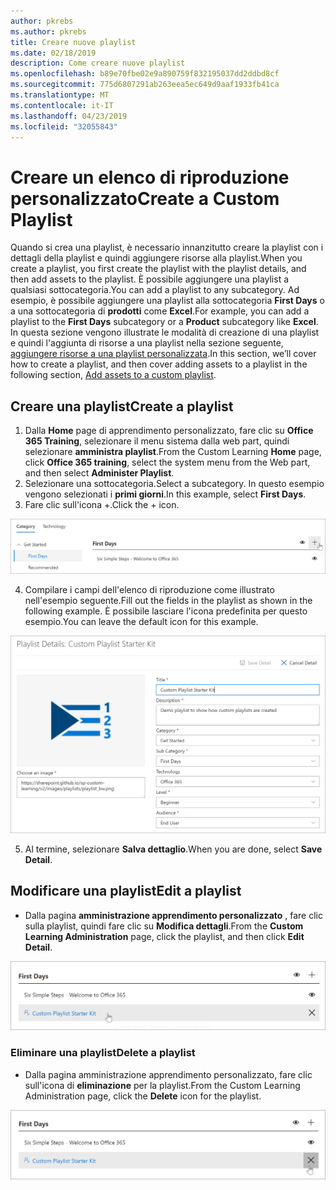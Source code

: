 ```yaml
---
author: pkrebs
ms.author: pkrebs
title: Creare nuove playlist
ms.date: 02/18/2019
description: Come creare nuove playlist
ms.openlocfilehash: b89e70fbe02e9a890759f832195037dd2ddbd8cf
ms.sourcegitcommit: 775d6807291ab263eea5ec649d9aaf1933fb41ca
ms.translationtype: MT
ms.contentlocale: it-IT
ms.lasthandoff: 04/23/2019
ms.locfileid: "32055843"
---
```

# <a name="create-a-custom-playlist"></a><span data-ttu-id="217fc-103">Creare un elenco di riproduzione personalizzato</span><span class="sxs-lookup"><span data-stu-id="217fc-103">Create a Custom Playlist</span></span>

<span data-ttu-id="217fc-104">Quando si crea una playlist, è necessario innanzitutto creare la playlist con i dettagli della playlist e quindi aggiungere risorse alla playlist.</span><span class="sxs-lookup"><span data-stu-id="217fc-104">When you create a playlist, you first create the playlist with the playlist details, and then add assets to the playlist.</span></span> <span data-ttu-id="217fc-105">È possibile aggiungere una playlist a qualsiasi sottocategoria.</span><span class="sxs-lookup"><span data-stu-id="217fc-105">You can add a playlist to any subcategory.</span></span> <span data-ttu-id="217fc-106">Ad esempio, è possibile aggiungere una playlist alla sottocategoria **First Days** o a una sottocategoria di **prodotti** come **Excel**.</span><span class="sxs-lookup"><span data-stu-id="217fc-106">For example, you can add a playlist to the **First Days** subcategory or a **Product** subcategory like **Excel**.</span></span> <span data-ttu-id="217fc-107">In questa sezione vengono illustrate le modalità di creazione di una playlist e quindi l'aggiunta di risorse a una playlist nella sezione seguente, [aggiungere risorse a una playlist personalizzata](custom_addassets.md).</span><span class="sxs-lookup"><span data-stu-id="217fc-107">In this section, we’ll cover how to create a playlist, and then cover adding assets to a playlist in the following section, [Add assets to a custom playlist](custom_addassets.md).</span></span>

## <a name="create-a-playlist"></a><span data-ttu-id="217fc-108">Creare una playlist</span><span class="sxs-lookup"><span data-stu-id="217fc-108">Create a playlist</span></span> 

1. <span data-ttu-id="217fc-109">Dalla **Home** page di apprendimento personalizzato, fare clic su **Office 365 Training**, selezionare il menu sistema dalla web part, quindi selezionare **amministra playlist**.</span><span class="sxs-lookup"><span data-stu-id="217fc-109">From the Custom Learning **Home** page, click **Office 365 training**, select the system menu from the Web part, and then select **Administer Playlist**.</span></span> 
2. <span data-ttu-id="217fc-110">Selezionare una sottocategoria.</span><span class="sxs-lookup"><span data-stu-id="217fc-110">Select a subcategory.</span></span> <span data-ttu-id="217fc-111">In questo esempio vengono selezionati i **primi giorni**.</span><span class="sxs-lookup"><span data-stu-id="217fc-111">In this example, select **First Days**.</span></span>  
3. <span data-ttu-id="217fc-112">Fare clic sull'icona +.</span><span class="sxs-lookup"><span data-stu-id="217fc-112">Click the + icon.</span></span>  

![CG-newplaylistbtn. png](media/cg-newplaylistbtn.png)

4.  <span data-ttu-id="217fc-114">Compilare i campi dell'elenco di riproduzione come illustrato nell'esempio seguente.</span><span class="sxs-lookup"><span data-stu-id="217fc-114">Fill out the fields in the playlist as shown in the following example.</span></span> <span data-ttu-id="217fc-115">È possibile lasciare l'icona predefinita per questo esempio.</span><span class="sxs-lookup"><span data-stu-id="217fc-115">You can leave the default icon for this example.</span></span> 

![CG-newplaylistdetails. png](media/cg-newplaylistdetails.png)

5.  <span data-ttu-id="217fc-117">Al termine, selezionare **Salva dettaglio**.</span><span class="sxs-lookup"><span data-stu-id="217fc-117">When you are done, select **Save Detail**.</span></span> 

## <a name="edit-a-playlist"></a><span data-ttu-id="217fc-118">Modificare una playlist</span><span class="sxs-lookup"><span data-stu-id="217fc-118">Edit a playlist</span></span>

- <span data-ttu-id="217fc-119">Dalla pagina **amministrazione apprendimento personalizzato** , fare clic sulla playlist, quindi fare clic su **Modifica dettagli**.</span><span class="sxs-lookup"><span data-stu-id="217fc-119">From the **Custom Learning Administration** page, click the playlist, and then click **Edit Detail**.</span></span>  

![CG-editplaylist. png](media/cg-editplaylist.png)

### <a name="delete-a-playlist"></a><span data-ttu-id="217fc-121">Eliminare una playlist</span><span class="sxs-lookup"><span data-stu-id="217fc-121">Delete a playlist</span></span>

- <span data-ttu-id="217fc-122">Dalla pagina amministrazione apprendimento personalizzato, fare clic sull'icona di **eliminazione** per la playlist.</span><span class="sxs-lookup"><span data-stu-id="217fc-122">From the Custom Learning Administration page, click the **Delete** icon for the playlist.</span></span>  

![CG-deleteplaylist. png](media/cg-deleteplaylist.png)